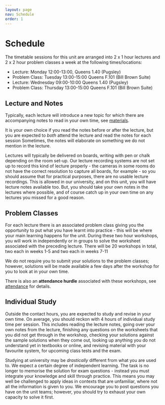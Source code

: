 ```yaml
---
layout: page
nav: Schedule
order: 1
---
```


# Schedule

The timetable sessions for this unit are arranged into 2 x 1 hour lectures and 2 x 2 hour problem classes a week at the following times/locations:

 - Lecture: Monday 12:00-13:00, Queens 1.40 (Pugsley)
 - Problem Class: Tuesday 13:00-15:00 Queens F.101 (Bill Brown Suite)
 - Lecture: Wednesday 09:00-10:00 Queens 1.40 (Pugsley)
 - Problem Class: Thursday 13:00-15:00 Queens F.101 (Bill Brown Suite)

## Lecture and Notes

Typically, each lecture will introduce a new topic for which there are accompanying notes to read in your own time, see [materials](materials.md).
<!-- Each topic will be associated with a lecture and accompanying notes to read in your own time. -->
It is your own choice if you read the notes before or after the lecture, but you are expected to _both_ attend the lecture and read the notes for each session
Sometimes, the notes will elaborate on something we do not mention in the lecture.

Lectures will typically be delivered on boards, writing with pen or chalk depending on the room set-up.
Our lecture recording systems are not set up to record this kind of lecture properly - the cameras in some rooms do not have the correct resolution to capture all boards, for example - so you should assume that for practical purposes, there are no usable lecture recordings. This is allowed in our university, and on this unit, you will have lecture notes available too. But, you should take your own notes in the lectures where possible, and of course catch up in your own time on any lectures you missed for a good reason.

<!-- ## Comprehension Questions

After each lecture and notes, there will be a sheet of short comprehension questions that you should answer in your own time. You will get the solutions to these questions at the same time as the question sheets.

The idea of these questions is that if you have understood the material in the lecture, then answering the comprehension questions will be both quick and easy. If anything is not clear to you about these questions, you should ask a teaching assistant in the following workshop.

You should do the comprehension questions for each session after attending the lecture and reading the notes, but before attending the workshop. -->

## Problem Classes

For each lecture there is an associated problem class giving you the opportunity to put what you have learnt into practice - this will be where your main learning happens for the unit.
During these two hour workshops, you will work in independently or in groups to solve the worksheet associated with the preceding lecture.
There will be 20 workshops in total, two each in weeks 1-5 and two each in weeks 7-11 

We do not require you to submit your solutions to the problem classes; however, solutions will be made available a few days after the workshop for you to look at in your own time.

There is also an **attendance hurdle** associated with these workshops, see [attendance](attendance.md) for details.

<!-- At the start of each workshop, I will usually have some announcements or updates. After this, if you have any questions about the lecture material or the comprehension questions, you will have an opportunity to sit down with a teaching assistant, and usually an area of the room will be indicated for students with questions. Afterwards, you can work on the worksheets. If you have no questions at the start of a worksheet, you can sit down at a table with other students and start, as a group, working on the worksheet directly. The teaching assistants will spend the rest of the workshop helping groups with the worksheets.

<!-- ## Class Tests

Three workshops will be class tests - exact dates will be announced with enough time to prepare for each one. Class tests do not count towards your grade for the unit, but attending them (even if you do badly on the test) counts for the attendance hurdle just like other workshops.

For the class tests, in the first hour you solve some questions under semi-exam conditions (e.g. individually, no talking). In the second hour we will go through the solutions together.

The class tests are opportunities for all of the following:
  - practicing and assessing your own mathematical knowledge
  - practicing the format of the exam (class tests use the same style of answer sheets)
  - experiencing the kind of questions that could come up in an exam. -->

## Individual Study

Outside the contact hours, you are expected to study and revise in your own time. 
On average, you should reckon with 4 hours of individual study time per session. This includes reading the lecture notes, going over your own notes from the lecture, finishing any questions on the worksheets that you did not get through in the workshop, checking your solutions against the sample solutions when they come out, looking up anything you do not understand yet in textbooks or online, and revising material with your favourite system, for upcoming class tests and the exam.

Studying at university may be _drastically_ different from what you are used to. We expect a certain degree of independent learning.
The task is no longer to memorise the solution for exam questions - instead you must integrate your knowledge and skill through practice.
This means you may well be challenged to apply ideas in contexts that are unfamiliar, where not all the information is given to you.
We encourage you to post questions you have on the unit teams; however, you should try to exhaust your own capacity to solve it first.